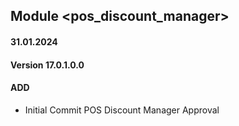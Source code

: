 ## Module <pos_discount_manager>

#### 31.01.2024
#### Version 17.0.1.0.0
#### ADD
- Initial Commit  POS Discount Manager Approval
